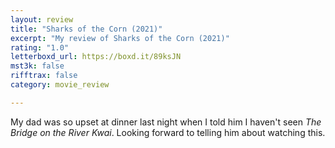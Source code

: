 ```yaml
---
layout: review
title: "Sharks of the Corn (2021)"
excerpt: "My review of Sharks of the Corn (2021)"
rating: "1.0"
letterboxd_url: https://boxd.it/89ksJN
mst3k: false
rifftrax: false
category: movie_review

---
```


My dad was so upset at dinner last night when I told him I haven't seen <i>The Bridge on the River Kwai</i>. Looking forward to telling him about watching this.